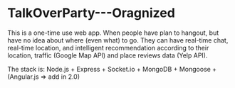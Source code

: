 # TalkOverParty---Oragnized
This is a one-time use web app. When people have plan to hangout, but have no idea about where (even what) to go. They can have real-time chat, real-time location, and intelligent recommendation according to their location, traffic (Google Map API) and place reviews data (Yelp API).

The stack is: Node.js + Express + Socket.io + MongoDB + Mongoose + (Angular.js => add in 2.0)


